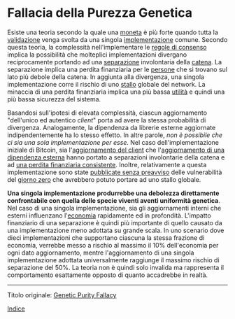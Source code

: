# Fallacia della Purezza Genetica



Esiste una teoria secondo la quale una [moneta](ch101-glossary.md#moneta) è più forte quando tutta la [validazione](ch101-glossary.md#validazione) venga svolta da una singola [implementazione](ch101-glossary.md#implementazione) comune. Secondo questa teoria, la complessità nell'implementare le [regole di consenso](ch101-glossary.md#regole-di-consenso) implica la possibilità che molteplici implementazioni divergano reciprocamente portando ad una [separazione](ch101-glossary.md#separazione) involontaria della [catena](ch101-glossary.md#catena). La separazione implica una perdita finanziaria per le [persone](ch101-glossary.md#persona) che si trovano sul lato più debole della catena. In aggiunta alla divergenza, una singola implementazione corre il rischio di uno [stallo](ch101-glossary.md#stallo) globale del network. La minaccia di una perdita finanziaria implica una più bassa [utilità](ch101-glossary.md#utilità) e quindi una più bassa sicurezza del sistema.

Basandosi sull'ipotesi di elevata complessità, ciascun aggiornamento "dell'unico ed autentico _client_" porta ad avere la stessa probabilità di divergenza. Analogamente, la dipendenza da librerie esterne aggiornate indipendentemente ha lo stesso effetto. In altre parole, _non è possibile che ci sia una sola implementazione per esse_. Nel caso dell'implementazione iniziale di Bitcoin, sia l'[aggiornamento del client](https://github.com/bitcoin/bips/blob/master/bip-0050.mediawiki) che l'[aggiornamento di una dipendenza esterna](https://github.com/bitcoin/bips/blob/master/bip-0066.mediawiki#motivation) hanno portato a separazioni involontarie della catena e ad [una perdita finanziaria consistente](https://cointelegraph.com/news/miners-lost-over-50000-from-the-bitcoin-hardfork-last-weekend). Inoltre, relativamente a questa implementazione sono state [pubblicate senza preavviso](https://www.reddit.com/r/btc/comments/6z827o/chris_jeffrey_jj_discloses_bitcoin_attack_vector/) delle vulnerabilità del [giorno zero](https://it.wikipedia.org/wiki/0-day) che avrebbero potuto portare ad uno stallo globale.

**Una singola implementazione produrrebbe una debolezza direttamente confrontabile con quella delle specie viventi aventi uniformità genetica**. Nel caso di una singola implementazione, sia gli aggiornamenti interni che esterni influenzano l'[economia](ch101-glossary.md#economia) rapidamente ed in profondità. L'impatto finanziario di una separazione è quindi più importante di quello causato da una implementazione meno adottata su grande scala. In uno scenario dove dieci implementazioni che supportano ciascuna la stessa frazione di economia, verrebbe messo a rischio al massimo il 10% dell'economia per ogni dato aggiornamento, mentre l'aggiornamento di una singola implementazione adottata universalmente raggiunge il massimo rischio di separazione del 50%. La teoria non è quindi solo invalida ma rappresenta il comportamento esattamente opposto di quanto accadrebbe in realtà.

---

Titolo originale: [Genetic Purity Fallacy](https://github.com/libbitcoin/libbitcoin-system/wiki/Genetic-Purity-Fallacy)

[Indice](/README.md)
